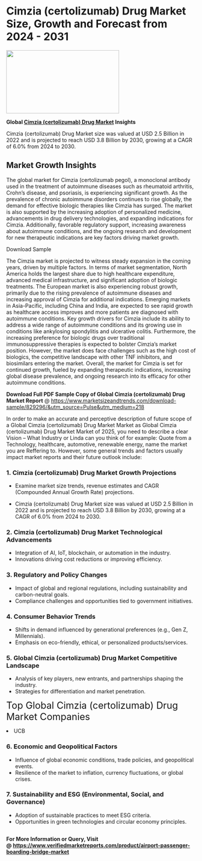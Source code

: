 <H1>Cimzia (certolizumab) Drug Market Size, Growth and Forecast from 2024 - 2031</H1><img class="aligncenter size-medium wp-image-584254" src="https://thirdeyenews.in/wp-content/uploads/2024/09/Global-Market-Research-300x168.jpeg" alt="" width="300" height="168" /><p><strong>Global&nbsp;<a href="https://www.marketsizeandtrends.com/download-sample/829296/&amp;utm_source=Pulse&amp;utm_medium=218">Cimzia (certolizumab) Drug Market</a> Insights</strong></p><p>Cimzia (certolizumab) Drug Market size was valued at USD 2.5 Billion in 2022 and is projected to reach USD 3.8 Billion by 2030, growing at a CAGR of 6.0% from 2024 to 2030.</p><p><h2>Market Growth Insights</h2> <p>The global market for Cimzia (certolizumab pegol), a monoclonal antibody used in the treatment of autoimmune diseases such as rheumatoid arthritis, Crohn’s disease, and psoriasis, is experiencing significant growth. As the prevalence of chronic autoimmune disorders continues to rise globally, the demand for effective biologic therapies like Cimzia has surged. The market is also supported by the increasing adoption of personalized medicine, advancements in drug delivery technologies, and expanding indications for Cimzia. Additionally, favorable regulatory support, increasing awareness about autoimmune conditions, and the ongoing research and development for new therapeutic indications are key factors driving market growth.</p> <p>Download Sample</p> <p>The Cimzia market is projected to witness steady expansion in the coming years, driven by multiple factors. In terms of market segmentation, North America holds the largest share due to high healthcare expenditure, advanced medical infrastructure, and significant adoption of biologic treatments. The European market is also experiencing robust growth, primarily due to the rising prevalence of autoimmune diseases and increasing approval of Cimzia for additional indications. Emerging markets in Asia-Pacific, including China and India, are expected to see rapid growth as healthcare access improves and more patients are diagnosed with autoimmune conditions. Key growth drivers for Cimzia include its ability to address a wide range of autoimmune conditions and its growing use in conditions like ankylosing spondylitis and ulcerative colitis. Furthermore, the increasing preference for biologic drugs over traditional immunosuppressive therapies is expected to bolster Cimzia’s market position. However, the market does face challenges such as the high cost of biologics, the competitive landscape with other TNF inhibitors, and biosimilars entering the market. Overall, the market for Cimzia is set for continued growth, fueled by expanding therapeutic indications, increasing global disease prevalence, and ongoing research into its efficacy for other autoimmune conditions.</p> <p></p><p><span class=""><strong>Download Full PDF Sample Copy of Global Cimzia (certolizumab) Drug Market Report</strong> @ <a href="https://www.marketsizeandtrends.com/download-sample/829296/&amp;utm_source=Pulse&amp;utm_medium=218" target="_blank">https://www.marketsizeandtrends.com/download-sample/829296/&amp;utm_source=Pulse&amp;utm_medium=218</a></span></p><p>In order to make an accurate and perceptive description of future scope of a Global&nbsp;Cimzia (certolizumab) Drug Market Market as Global&nbsp;Cimzia (certolizumab) Drug Market Market of 2025, you need to describe a clear Vision &ndash; What Industry or Linda can you think of for example: Quote from a Technology, healthcare, automotive, renewable energy, name the market you are Reffering to. However, some general trends and factors usually impact market reports and their future outlook include:</p><h3>1.&nbsp;<strong>Cimzia (certolizumab) Drug Market Growth Projections</strong></h3><ul><li>Examine market size trends, revenue estimates and CAGR (Compounded Annual Growth Rate) projections.</li><li><p>Cimzia (certolizumab) Drug Market size was valued at USD 2.5 Billion in 2022 and is projected to reach USD 3.8 Billion by 2030, growing at a CAGR of 6.0% from 2024 to 2030.</p></li></ul><h3>2.&nbsp;<strong>Cimzia (certolizumab) Drug Market Technological Advancements</strong></h3><ul><li>Integration of AI, IoT, blockchain, or automation in the industry.</li><li>Innovations driving cost reductions or improving efficiency.</li></ul><h3>3.&nbsp;<strong>Regulatory and Policy Changes</strong></h3><ul><li>Impact of global and regional regulations, including sustainability and carbon-neutral goals.</li><li>Compliance challenges and opportunities tied to government initiatives.</li></ul><h3>4.&nbsp;<strong>Consumer Behavior Trends</strong></h3><ul><li>Shifts in demand influenced by generational preferences (e.g., Gen Z, Millennials).</li><li>Emphasis on eco-friendly, ethical, or personalized products/services.</li></ul><h3>5.&nbsp;<strong>Global Cimzia (certolizumab) Drug Market Competitive Landscape</strong></h3><ul><li>Analysis of key players, new entrants, and partnerships shaping the industry.</li><li>Strategies for differentiation and market penetration.</li></ul><p data-pm-slice="1 1 []"><span style="color: inherit; font-family: inherit; font-size: 25px;">Top Global Cimzia (certolizumab) Drug Market Companies</span></p><div class="" data-test-id=""><p><li>UCB</li></p></div><h3>6.&nbsp;<strong>Economic and Geopolitical Factors</strong></h3><ul><li>Influence of global economic conditions, trade policies, and geopolitical events.</li><li>Resilience of the market to inflation, currency fluctuations, or global crises.</li></ul><h3>7.&nbsp;<strong>Sustainability and ESG (Environmental, Social, and Governance)</strong></h3><ul><li>Adoption of sustainable practices to meet ESG criteria.</li><li>Opportunities in green technologies and circular economy principles.</li></ul><h2><strong style="font-size: 14px;">For More Information or Query, Visit @&nbsp;</strong><a style="background-color: #ffffff; font-size: 14px;" href="https://www.marketsizeandtrends.com/report/cimzia-certolizumab-drug-market/" target="_blank">https://www.verifiedmarketreports.com/product/airport-passenger-boarding-bridge-market</a></h2>
